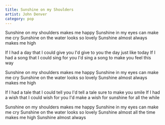 ```yaml
---
title: Sunshine on my Shoulders
artist: John Denver
category: pop
---
```


Sunshine on my shoulders makes me happy
Sunshine in my eyes can make me cry
Sunshine on the water looks so lovely
Sunshine almost always makes me high

If I had a day that I could give you
I'd give to you the day just like today
If I had a song that I could sing for you
I'd sing a song to make you feel this way

Sunshine on my shoulders makes me happy
Sunshine in my eyes can make me cry
Sunshine on the water looks so lovely
Sunshine almost always makes me high

If I had a tale that I could tell you
I'd tell a tale sure to make you smile
If I had a wish that I could wish for you
I'd make a wish for sunshine for all the while

Sunshine on my shoulders makes me happy
Sunshine in my eyes can make me cry
Sunshine on the water looks so lovely
Sunshine almost all the time makes me high
Sunshine almost always

